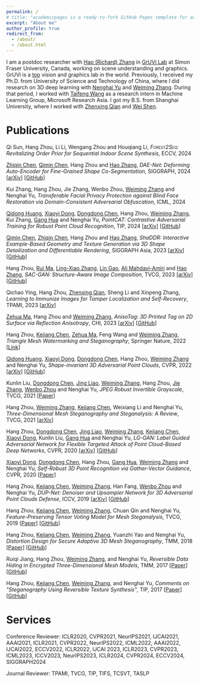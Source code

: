 ```yaml
---
permalink: /
# title: "academicpages is a ready-to-fork GitHub Pages template for academic personal websites"
excerpt: "About me"
author_profile: true
redirect_from: 
  - /about/
  - /about.html
---
```



I am a postdoc researcher with [Hao (Richard) Zhang](https://www.cs.sfu.ca/~haoz/index.html) in [GrUVi Lab](https://gruvi.cs.sfu.ca/) at Simon Fraser University, Canada, working on scene understanding and graphics. GrUVi is a [top](http://csrankings.org/#/index?vision&graph&visualization&world) vision and graphics lab in the world. Previously, I received my Ph.D. from University of Science and Technology of China, where I did research on 3D deep learning with [Nenghai Yu](https://scholar.google.com/citations?user=7620QAMAAAAJ&hl=en) and [Weiming Zhang](http://staff.ustc.edu.cn/~zhangwm/index.html). During that period, I worked with [Taifeng Wang](https://scholar.google.com/citations?hl=zh-CN&user=aMNBEk0AAAAJ&view_op=list_works&sortby=pubdate) as a research intern in Machine Learning Group, Microsoft Research Asia. I got my B.S. from Shanghai University, where I worked with [Zhenxing Qian](https://tomzqian.github.io/) and [Wei Shen](https://shenwei1231.github.io/).


Publications
======

<style><!-- 
p1 span { font-variant: small-caps}
</style>

Qi Sun, Hang Zhou, Li Li, Wengang Zhou and Houqiang Li, <em><p1><span class="small-caps">Forest2Seq</span></p1>: Revitalizing Order Prior for Sequential Indoor Scene Synthesis</em>, ECCV, 2024

<a href="https://czq142857.github.io/">Zhiqin Chen</a>, <a href="https://qiminchen.github.io/">Qimin Chen</a>, Hang Zhou and <a href="https://www.cs.sfu.ca/~haoz/">Hao Zhang</a>, <em>DAE-Net: Deforming Auto-Encoder for Fine-Grained Shape Co-Segmentation</em>, SIGGRAPH, 2024 [<a href="https://arxiv.org/pdf/2311.13125.pdf">arXiv</a>] [<a href="https://github.com/czq142857/DAE-Net">GitHub</a>]

Kui Zhang, Hang Zhou, Jie Zhang, Wenbo Zhou, <a href="http://staff.ustc.edu.cn/~zhangwm/index.html">Weiming Zhang</a> and Nenghai Yu, <em>Transferable Facial Privacy Protection against Blind Face Restoration via Domain-Consistent Adversarial Obfuscation</em>, ICML, 2024

<a href="https://shikiw.github.io/">Qidong Huang</a>, <a href="https://lightdxy.github.io/">Xiaoyi Dong</a>, <a href="http://www.dongdongchen.bid/">Dongdong Chen</a>, Hang Zhou, <a href="http://staff.ustc.edu.cn/~zhangwm/index.html">Weiming Zhang</a>, Kui Zhang, <a href="http://ganghua.org/">Gang Hua</a> and Nenghai Yu, <em>PointCAT: Contrastive Adversarial Training for Robust Point Cloud Recognition</em>, TIP, 2024 [<a href="https://arxiv.org/pdf/2209.07788">arXiv</a>] [<a href="https://github.com/shikiw/PointCAT">GitHub</a>]

<a href="https://qiminchen.github.io/">Qimin Chen</a>, <a href="https://czq142857.github.io/">Zhiqin Chen</a>, Hang Zhou and <a href="https://www.cs.sfu.ca/~haoz/">Hao Zhang</a>, <em>ShaDDR: Interactive Example-Based Geometry and Texture Generation via 3D Shape Detailization and Differentiable Rendering</em>, SIGGRAPH Asia, 2023 [<a href="https://arxiv.org/pdf/2306.04889.pdf">arXiv</a>] [<a href="https://github.com/qiminchen/ShaDDR">GitHub</a>]

Hang Zhou, <a href="https://ruim-jlu.github.io/">Rui Ma</a>, <a href="https://scholar.google.com/citations?user=Feu8yU0AAAAJ&hl=en">Ling-Xiao Zhang</a>, <a href="http://geometrylearning.com/lin/">Lin Gao</a>, <a href="https://www.sfu.ca/~amahdavi/Home.html">Ali Mahdavi-Amiri</a> and <a href="https://www.cs.sfu.ca/~haoz/">Hao Zhang</a>, <em>SAC-GAN: Structure-Aware Image Composition</em>, TVCG, 2023 [<a href="https://arxiv.org/pdf/2112.06596.pdf">arXiv</a>] [<a href="https://github.com/RyanHangZhou/SAC-GAN">GitHub</a>]

Qichao Ying, Hang Zhou, <a href="https://tomzqian.github.io/">Zhenxing Qian</a>, Sheng Li and Xinpeng Zhang, <em>Learning to Immunize Images for Tamper Localization and Self-Recovery</em>, TPAMI, 2023 [<a href="https://arxiv.org/pdf/2210.15902.pdf">arXiv</a>] 


<a href="https://mzh045.github.io/">Zehua Ma</a>, Hang Zhou and <a href="http://staff.ustc.edu.cn/~zhangwm/index.html">Weiming Zhang</a>, <em>AnisoTag: 3D Printed Tag on 2D Surface via Reflection Anisotropy</em>, CHI, 2023 [<a href="https://arxiv.org/abs/2301.10599">arXiv</a>] [<a href="https://github.com/mzh045/AnisoTag_Gcode_tool">GitHub</a>]

Hang Zhou, <a href="https://coriverchen.github.io/">Kejiang Chen</a>, <a href="https://mzh045.github.io/">Zehua Ma</a>, Feng Wang and <a href="http://staff.ustc.edu.cn/~zhangwm/index.html">Weiming Zhang</a>, <em>Triangle Mesh Watermarking and Steganography</em>, Springer Nature, 2022 [<a href="https://link.springer.com/book/10.1007/978-981-19-7720-6">Link</a>]

<a href="https://shikiw.github.io/">Qidong Huang</a>, <a href="https://lightdxy.github.io/">Xiaoyi Dong</a>, <a href="http://www.dongdongchen.bid/">Dongdong Chen</a>, Hang Zhou, <a href="http://staff.ustc.edu.cn/~zhangwm/index.html">Weiming Zhang</a> and Nenghai Yu, <em>Shape-invariant 3D Adversarial Point Clouds</em>, CVPR, 2022 [<a href="https://arxiv.org/abs/2203.04041">arXiv</a>] [<a href='https://github.com/shikiw/SI-Adv'>GitHub</a>]

Kunlin Liu, <a href="http://www.dongdongchen.bid/">Dongdong Chen</a>, <a href="https://liaojing.github.io/html/index.html">Jing Liao</a>, <a href="http://staff.ustc.edu.cn/~zhangwm/index.html">Weiming Zhang</a>, Hang Zhou, <a href="http://home.ustc.edu.cn/~zjzac/">Jie Zhang</a>, <a href="http://staff.ustc.edu.cn/~welbeckz/">Wenbo Zhou</a> and Nenghai Yu, <em>JPEG Robust Invertible Grayscale</em>, TVCG, 2021 [<a href="https://ieeexplore.ieee.org/document/9453114">Paper</a>]

Hang Zhou, <a href="http://staff.ustc.edu.cn/~zhangwm/index.html">Weiming Zhang</a>, <a href="https://coriverchen.github.io/">Kejiang Chen</a>, Weixiang Li and Nenghai Yu, <em>Three-Dimensional Mesh Steganography and Steganalysis: A Review</em>, TVCG, 2021 [<a href="https://arxiv.org/abs/2104.10203">arXiv</a>]

<!-- Hang Zhou, <em>Research on Models and Methods of 3D Steganography</em>, Doctoral Dissertation, in Chinese, 2020 [<a href="thesis/3DSteganography_PhDDissertation_HangZhou.pdf">PDF</a>] -->

Hang Zhou, <a href="http://www.dongdongchen.bid/">Dongdong Chen</a>, <a href="https://liaojing.github.io/html/index.html">Jing Liao</a>, <a href="http://staff.ustc.edu.cn/~zhangwm/index.html">Weiming Zhang</a>, <a href="https://coriverchen.github.io/">Kejiang Chen</a>, <a href="https://lightdxy.github.io/">Xiaoyi Dong</a>, Kunlin Liu, <a href="http://ganghua.org/">Gang Hua</a> and Nenghai Yu, <em>LG-GAN: Label Guided Adversarial Network for Flexible Targeted Attack of Point Cloud-Based Deep Networks</em>, CVPR, 2020 [<a href="https://arxiv.org/abs/2011.00566">arXiv</a>] [<a href="https://github.com/RyanHangZhou/LG-GAN">GitHub</a>]

<a href="https://lightdxy.github.io/">Xiaoyi Dong</a>, <a href="http://www.dongdongchen.bid/">Dongdong Chen</a>, Hang Zhou, <a href="http://ganghua.org/">Gang Hua</a>, <a href="http://staff.ustc.edu.cn/~zhangwm/index.html">Weiming Zhang</a> and Nenghai Yu, <em>Self-Robust 3D Point Recognition via Gather-Vector Guidance</em>, CVPR, 2020 [<a href="https://ieeexplore.ieee.org/document/9156362">Paper</a>]

Hang Zhou, <a href="https://coriverchen.github.io/">Kejiang Chen</a>, <a href="http://staff.ustc.edu.cn/~zhangwm/index.html">Weiming Zhang</a>, Han Fang, <a href="http://staff.ustc.edu.cn/~welbeckz/">Wenbo Zhou</a> and Nenghai Yu, <em>DUP-Net: Denoiser and Upsampler Network for 3D Adversarial Point Clouds Defense</em>, ICCV, 2019 [<a href="https://arxiv.org/abs/1812.11017">arXiv</a>] [<a href="https://github.com/RyanHangZhou/DUP-Net">GitHub</a>]

Hang Zhou, <a href="https://coriverchen.github.io/">Kejiang Chen</a>, <a href="http://staff.ustc.edu.cn/~zhangwm/index.html">Weiming Zhang</a>, Chuan Qin and Nenghai Yu, <em>Feature-Preserving Tensor Voting Model for Mesh Steganalysis</em>, TVCG, 2019 [<a href="https://ieeexplore.ieee.org/document/8764385">Paper</a>] [<a href="https://github.com/RyanHangZhou/3D-Mesh-Steganalysis">GitHub</a>]

Hang Zhou, <a href="https://coriverchen.github.io/">Kejiang Chen</a>, <a href="http://staff.ustc.edu.cn/~zhangwm/index.html">Weiming Zhang</a>, Yuanzhi Yao and Nenghai Yu, <em>Distortion Design for Secure Adaptive 3D Mesh Steganography</em>, TMM, 2018 [<a href="https://ieeexplore.ieee.org/document/8540087">Paper</a>] [<a href="https://github.com/RyanHangZhou/3D-Mesh-Steganography">GitHub</a>]

Ruiqi Jiang, Hang Zhou, <a href="http://staff.ustc.edu.cn/~zhangwm/index.html">Weiming Zhang</a>, and Nenghai Yu, <I>Reversible Data Hiding in Encrypted Three-Dimensional Mesh Models</I>, TMM, 2017 [<a href="https://ieeexplore.ieee.org/document/7967833">Paper</a>] [<a href="https://github.com/RyanHangZhou/Reversible-Data-Hiding-Mesh">GitHub</a>]

Hang Zhou, <a href="https://coriverchen.github.io/">Kejiang Chen</a>, <a href="http://staff.ustc.edu.cn/~zhangwm/index.html">Weiming Zhang</a>, and Nenghai Yu, <I>Comments on "Steganography Using Reversible Texture Synthesis"</I>, TIP, 2017 [<a href="https://ieeexplore.ieee.org/document/6957552">Paper</a>] [<a href="https://github.com/RyanHangZhou/Texture-Attack">GitHub</a>]


Services
======
Conference Reviewer: 
ICLR2020, CVPR2021, NeurIPS2021, IJCAI2021, AAAI2021, ICLR2021, CVPR2022, NeurIPS2022, ICML2022, AAAI2022, IJCAI2022, ECCV2022, ICLR2022, IJCAI 2023, ICLR2023, CVPR2023, ICML2023, ICCV2023, NeurIPS2023, ICLR2024, CVPR2024, ECCV2024, SIGGRAPH2024

Journal Reviewer: 
TPAMI, TVCG, TIP, TIFS, TCSVT, TASLP


<!-- Example: editing a markdown file for a talk
![Editing a markdown file for a talk](/images/editing-talk.png) -->
<!-- 
For more info
------
More info about configuring academicpages can be found in [the guide](https://academicpages.github.io/markdown/). The [guides for the Minimal Mistakes theme](https://mmistakes.github.io/minimal-mistakes/docs/configuration/) (which this theme was forked from) might also be helpful. -->

